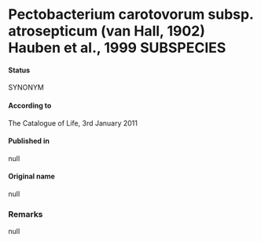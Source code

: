 # Pectobacterium carotovorum subsp. atrosepticum (van Hall, 1902) Hauben et al., 1999 SUBSPECIES

#### Status
SYNONYM

#### According to
The Catalogue of Life, 3rd January 2011

#### Published in
null

#### Original name
null

### Remarks
null